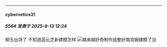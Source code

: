 ﻿
*****

####  cybernetics31  
##### 556#       发表于 2025-9-13 12:24

柳玉出场了 不知道菡云芝新建模怎样 <img src="https://static.stage1st.com/image/smiley/face2017/037.png" referrerpolicy="no-referrer">越来越好奇制作组整好南宫婉建模了没

